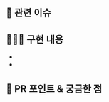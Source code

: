 ## 🔗 관련 이슈
<!--이슈 태스크를 모두 완료하고 닫는다면 Resolves #번호-->
<!--이슈 태스크를 모두 완료하지는 못 했지만 닫는다면 Closes #번호-->
<!--이슈 태스크를 일부 완료하고 열어둔다면 Fixes #번호-->

## 👩🏻‍💻 구현 내용
<!--빠른 리뷰를 위해 이해를 도울 만한 설명이 있다면 적어주세요!-->
- 
- 

## 💬 PR 포인트 & 궁금한 점
